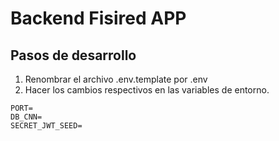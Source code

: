 # Backend Fisired APP

## Pasos de desarrollo

1. Renombrar el archivo .env.template por .env
2. Hacer los cambios respectivos en las variables de entorno.

```
PORT=
DB_CNN=
SECRET_JWT_SEED=
```
